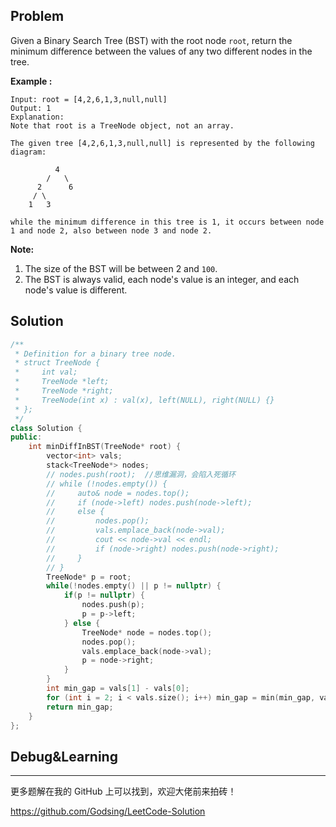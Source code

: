 ## Problem

Given a Binary Search Tree (BST) with the root node `root`, return the minimum difference between the values of any two different nodes in the tree.

**Example :**

```
Input: root = [4,2,6,1,3,null,null]
Output: 1
Explanation:
Note that root is a TreeNode object, not an array.

The given tree [4,2,6,1,3,null,null] is represented by the following diagram:

          4
        /   \
      2      6
     / \    
    1   3  

while the minimum difference in this tree is 1, it occurs between node 1 and node 2, also between node 3 and node 2.
```

**Note:**

1. The size of the BST will be between 2 and `100`.
2. The BST is always valid, each node's value is an integer, and each node's value is different.



## Solution

```c++
/**
 * Definition for a binary tree node.
 * struct TreeNode {
 *     int val;
 *     TreeNode *left;
 *     TreeNode *right;
 *     TreeNode(int x) : val(x), left(NULL), right(NULL) {}
 * };
 */
class Solution {
public:
    int minDiffInBST(TreeNode* root) {
        vector<int> vals;
        stack<TreeNode*> nodes;
        // nodes.push(root);  //思维漏洞，会陷入死循环
        // while (!nodes.empty()) {
        //     auto& node = nodes.top();
        //     if (node->left) nodes.push(node->left);
        //     else {
        //         nodes.pop();
        //         vals.emplace_back(node->val);
        //         cout << node->val << endl;
        //         if (node->right) nodes.push(node->right);
        //     }
        // }
        TreeNode* p = root;
        while(!nodes.empty() || p != nullptr) {
            if(p != nullptr) {
                nodes.push(p);
                p = p->left;
            } else {
                TreeNode* node = nodes.top();
                nodes.pop();
                vals.emplace_back(node->val);
                p = node->right;   
            }
        }
        int min_gap = vals[1] - vals[0];
        for (int i = 2; i < vals.size(); i++) min_gap = min(min_gap, vals[i] - vals[i-1]);
        return min_gap;
    }
};
```



## Debug&Learning



------

更多题解在我的 GitHub 上可以找到，欢迎大佬前来拍砖！

https://github.com/Godsing/LeetCode-Solution

